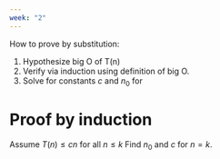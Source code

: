 ```yaml
---
week: "2"
---
```

How to prove by substitution:
1. Hypothesize big O of T(n)
2. Verify via induction using definition of big O. 
3. Solve for constants $c$ and $n_0$ for

# Proof by induction
Assume $T(n)\leq cn$ for all $n\leq k$
Find $n_0$ and $c$ for $n=k$.
